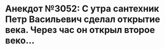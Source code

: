 # Анекдот №3052: С утра сантехник Петр Васильевич сделал открытие века. Через час он открыл второе веко…